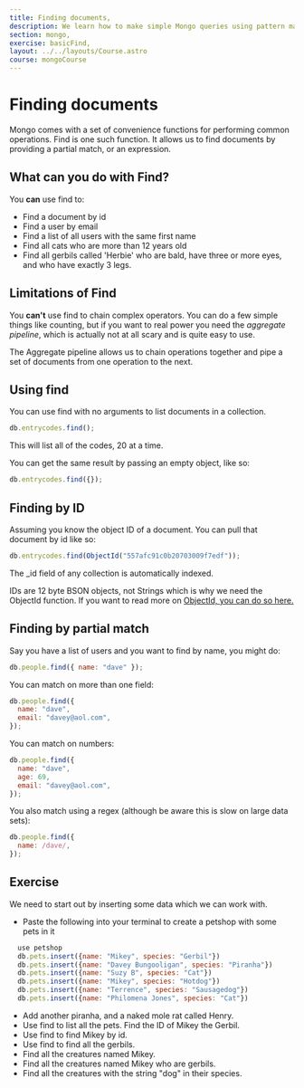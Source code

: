 ```yaml
---
title: Finding documents,
description: We learn how to make simple Mongo queries using pattern matching,
section: mongo,
exercise: basicFind,
layout: ../../layouts/Course.astro
course: mongoCourse
---
```


# Finding documents

Mongo comes with a set of convenience functions for performing common operations. Find is one such function. It allows us to find documents by providing a partial match, or an expression.

## What can you do with Find?

You **can** use find to:

- Find a document by id
- Find a user by email
- Find a list of all users with the same first name
- Find all cats who are more than 12 years old
- Find all gerbils called 'Herbie' who are bald, have three or more eyes, and who have exactly 3 legs.

## Limitations of Find

You **can't** use find to chain complex operators. You can do a few simple things like counting, but if you want to real power you need the _aggregate pipeline_, which is actually not at all scary and is quite easy to use.

The Aggregate pipeline allows us to chain operations together and pipe a set of documents from one operation to the next.

## Using find

You can use find with no arguments to list documents in a collection.

```js
db.entrycodes.find();
```

This will list all of the codes, 20 at a time.

You can get the same result by passing an empty object, like so:

```js
db.entrycodes.find({});
```

## Finding by ID

Assuming you know the object ID of a document. You can pull that document by id like so:

```js
db.entrycodes.find(ObjectId("557afc91c0b20703009f7edf"));
```

The \_id field of any collection is automatically indexed.

IDs are 12 byte BSON objects, not Strings which is why we need the ObjectId function. If you want to read more on [ObjectId, you can do so here.](http://docs.mongodb.org/manual/reference/object-id/)

## Finding by partial match

Say you have a list of users and you want to find by name, you might do:

```js
db.people.find({ name: "dave" });
```

You can match on more than one field:

```js
db.people.find({
  name: "dave",
  email: "davey@aol.com",
});
```

You can match on numbers:

```js
db.people.find({
  name: "dave",
  age: 69,
  email: "davey@aol.com",
});
```

You also match using a regex (although be aware this is slow on large data sets):

```js
db.people.find({
  name: /dave/,
});
```

## Exercise

We need to start out by inserting some data which we can work with.

- Paste the following into your terminal to create a petshop with some pets in it

```js
  use petshop
  db.pets.insert({name: "Mikey", species: "Gerbil"})
  db.pets.insert({name: "Davey Bungooligan", species: "Piranha"})
  db.pets.insert({name: "Suzy B", species: "Cat"})
  db.pets.insert({name: "Mikey", species: "Hotdog"})
  db.pets.insert({name: "Terrence", species: "Sausagedog"})
  db.pets.insert({name: "Philomena Jones", species: "Cat"})
```

- Add another piranha, and a naked mole rat called Henry.
- Use find to list all the pets. Find the ID of Mikey the Gerbil.
- Use find to find Mikey by id.
- Use find to find all the gerbils.
- Find all the creatures named Mikey.
- Find all the creatures named Mikey who are gerbils.
- Find all the creatures with the string "dog" in their species.
